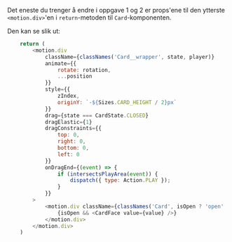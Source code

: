Det eneste du trenger å endre i oppgave 1 og 2 er props'ene til den ytterste `<motion.div>`'en i `return`-metoden til `Card`-komponenten. 

Den kan se slik ut:

```js
    return (
        <motion.div 
            className={classNames('Card__wrapper', state, player)}
            animate={{
                rotate: rotation,
                ...position
            }}
            style={{
                zIndex,
                originY: `-${Sizes.CARD_HEIGHT / 2}px`
            }}
            drag={state === CardState.CLOSED}
            dragElastic={1}
            dragConstraints={{
                top: 0,
                right: 0,
                bottom: 0,
                left: 0
            }}
            onDragEnd={(event) => {
                if (intersectsPlayArea(event)) {
                    dispatch({ type: Action.PLAY });
                }
            }}
        >
            <motion.div className={classNames('Card', isOpen ? 'open' : 'closed', suit)}>
                {isOpen && <CardFace value={value} />}
            </motion.div>
        </motion.div>
    )
```